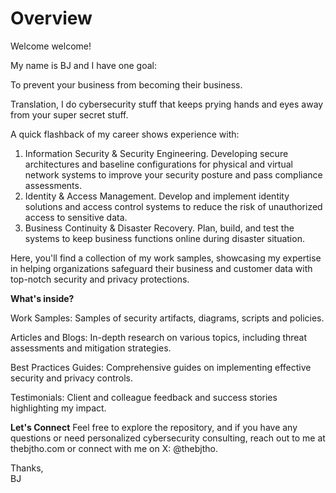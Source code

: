 # Overview
Welcome welcome!

My name is BJ and I have one goal:

To prevent your business from becoming their business. 

Translation, I do cybersecurity stuff that keeps prying hands and eyes away from your super secret stuff. 

A quick flashback of my career shows experience with: 
1. Information Security & Security Engineering. Developing secure architectures and baseline configurations for physical and virtual network systems to improve your security posture and pass compliance assessments.
2. Identity & Access Management. Develop and implement identity solutions and access control systems to reduce the risk of unauthorized access to sensitive data.
3. Business Continuity & Disaster Recovery. Plan, build, and test the systems to keep business functions online during disaster situation. 

Here, you'll find a collection of my work samples, showcasing my expertise in helping organizations safeguard their business and customer data with top-notch security and privacy protections.

**What's inside?**

Work Samples: Samples of security artifacts, diagrams, scripts and policies.  

Articles and Blogs: In-depth research on various topics, including threat assessments and mitigation strategies.  

Best Practices Guides: Comprehensive guides on implementing effective security and privacy controls.  

Testimonials: Client and colleague feedback and success stories highlighting my impact. 

**Let's Connect**
Feel free to explore the repository, and if you have any questions or need personalized cybersecurity consulting, reach out to me at thebjtho.com or connect with me on X: @thebjtho.

Thanks,  
BJ
